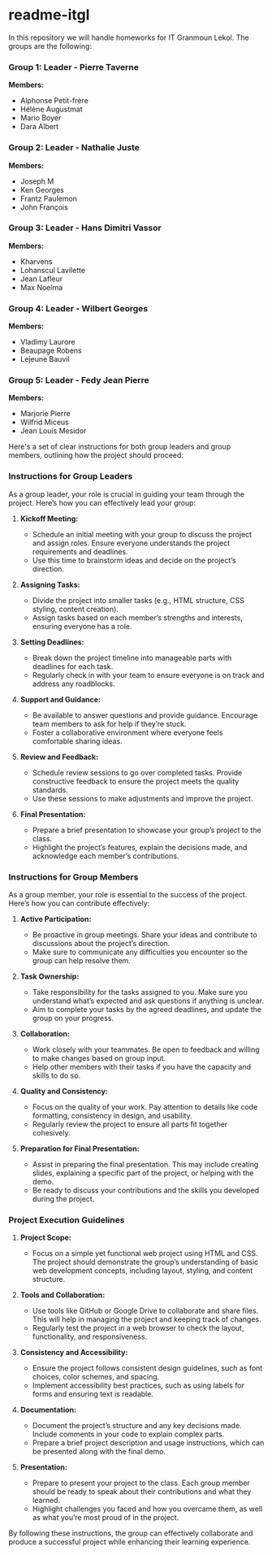 # readme-itgl
In this repository we will handle homeworks for IT Granmoun Lekol. The groups are the following:

### **Group 1: Leader - Pierre Taverne**
**Members:**
- Alphonse Petit-frère
- Hélène Augustmat
- Mario Boyer
- Dara Albert

### **Group 2: Leader - Nathalie Juste**
**Members:**
- Joseph M
- Ken Georges
- Frantz Paulemon
- John François

### **Group 3: Leader - Hans Dimitri Vassor**
**Members:**
- Kharvens
- Lohanscul Lavilette
- Jean Lafleur
- Max Noelma

### **Group 4: Leader - Wilbert Georges**
**Members:**
- Vladimy Laurore
- Beaupage Robens
- Lejeune Bauvil

### **Group 5: Leader - Fedy Jean Pierre**
**Members:**
- Marjorie Pierre
- Wilfrid Miceus
- Jean Louis Mesidor

Here's a set of clear instructions for both group leaders and group members, outlining how the project should proceed:

### **Instructions for Group Leaders**

As a group leader, your role is crucial in guiding your team through the project. Here’s how you can effectively lead your group:

1. **Kickoff Meeting:**
   - Schedule an initial meeting with your group to discuss the project and assign roles. Ensure everyone understands the project requirements and deadlines.
   - Use this time to brainstorm ideas and decide on the project’s direction.

2. **Assigning Tasks:**
   - Divide the project into smaller tasks (e.g., HTML structure, CSS styling, content creation).
   - Assign tasks based on each member’s strengths and interests, ensuring everyone has a role.

3. **Setting Deadlines:**
   - Break down the project timeline into manageable parts with deadlines for each task.
   - Regularly check in with your team to ensure everyone is on track and address any roadblocks.

4. **Support and Guidance:**
   - Be available to answer questions and provide guidance. Encourage team members to ask for help if they’re stuck.
   - Foster a collaborative environment where everyone feels comfortable sharing ideas.

5. **Review and Feedback:**
   - Schedule review sessions to go over completed tasks. Provide constructive feedback to ensure the project meets the quality standards.
   - Use these sessions to make adjustments and improve the project.

6. **Final Presentation:**
   - Prepare a brief presentation to showcase your group’s project to the class.
   - Highlight the project’s features, explain the decisions made, and acknowledge each member’s contributions.

### **Instructions for Group Members**

As a group member, your role is essential to the success of the project. Here’s how you can contribute effectively:

1. **Active Participation:**
   - Be proactive in group meetings. Share your ideas and contribute to discussions about the project’s direction.
   - Make sure to communicate any difficulties you encounter so the group can help resolve them.

2. **Task Ownership:**
   - Take responsibility for the tasks assigned to you. Make sure you understand what’s expected and ask questions if anything is unclear.
   - Aim to complete your tasks by the agreed deadlines, and update the group on your progress.

3. **Collaboration:**
   - Work closely with your teammates. Be open to feedback and willing to make changes based on group input.
   - Help other members with their tasks if you have the capacity and skills to do so.

4. **Quality and Consistency:**
   - Focus on the quality of your work. Pay attention to details like code formatting, consistency in design, and usability.
   - Regularly review the project to ensure all parts fit together cohesively.

5. **Preparation for Final Presentation:**
   - Assist in preparing the final presentation. This may include creating slides, explaining a specific part of the project, or helping with the demo.
   - Be ready to discuss your contributions and the skills you developed during the project.

### **Project Execution Guidelines**

1. **Project Scope:**
   - Focus on a simple yet functional web project using HTML and CSS. The project should demonstrate the group’s understanding of basic web development concepts, including layout, styling, and content structure.

2. **Tools and Collaboration:**
   - Use tools like GitHub or Google Drive to collaborate and share files. This will help in managing the project and keeping track of changes.
   - Regularly test the project in a web browser to check the layout, functionality, and responsiveness.

3. **Consistency and Accessibility:**
   - Ensure the project follows consistent design guidelines, such as font choices, color schemes, and spacing.
   - Implement accessibility best practices, such as using labels for forms and ensuring text is readable.

4. **Documentation:**
   - Document the project’s structure and any key decisions made. Include comments in your code to explain complex parts.
   - Prepare a brief project description and usage instructions, which can be presented along with the final demo.

5. **Presentation:**
   - Prepare to present your project to the class. Each group member should be ready to speak about their contributions and what they learned.
   - Highlight challenges you faced and how you overcame them, as well as what you’re most proud of in the project.

By following these instructions, the group can effectively collaborate and produce a successful project while enhancing their learning experience.
